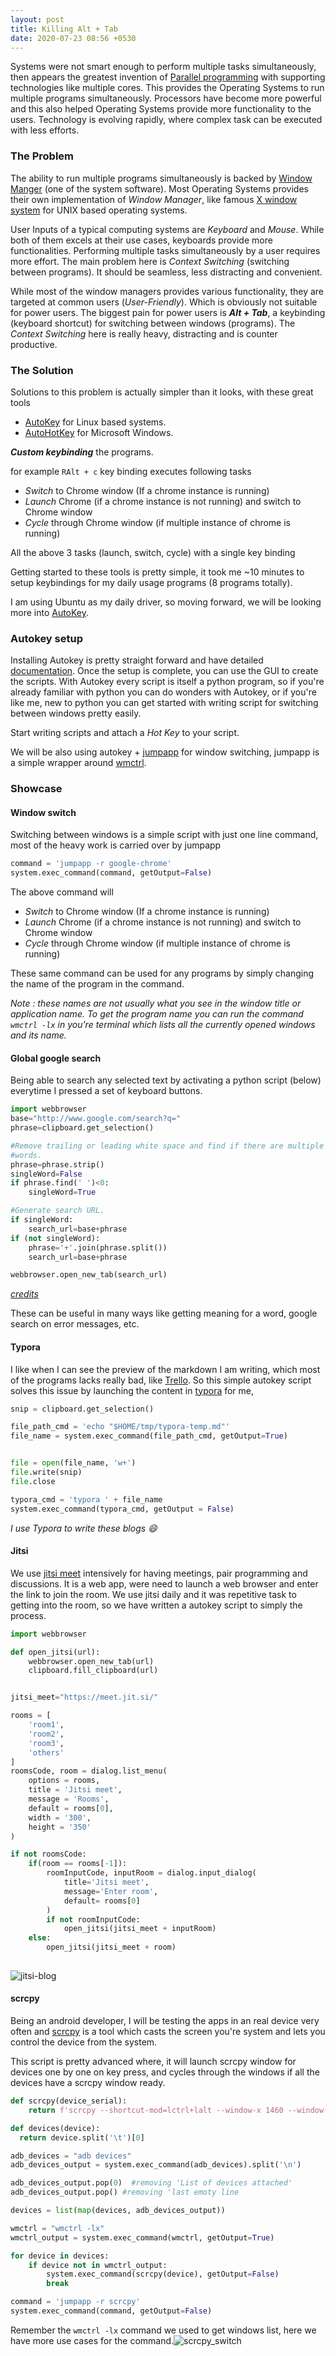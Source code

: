 ```yaml
---
layout: post
title: Killing Alt + Tab
date: 2020-07-23 08:56 +0530
---
```


Systems were not smart enough to perform multiple tasks simultaneously, then appears the greatest invention of [Parallel programming](https://en.wikipedia.org/wiki/Parallel_programming_model#:~:text=In%20computing%2C%20a%20parallel%20programming,and%20their%20composition%20in%20programs.) with supporting technologies like multiple cores. This  provides the Operating Systems to run multiple programs simultaneously.  Processors have become more powerful and this also helped Operating Systems provide more functionality to the users. Technology is evolving rapidly, where complex task can be executed with less efforts. 

### The Problem

The ability to run multiple programs simultaneously is backed by [Window Manger](https://en.wikipedia.org/wiki/Window_manager#:~:text=A%20window%20manager%20is%20system,help%20provide%20a%20desktop%20environment.) (one of the system software). Most Operating Systems provides their own implementation of *Window Manager*, like famous [X window system](https://en.wikipedia.org/wiki/X_Window_System) for UNIX based operating systems.

User Inputs of a typical computing systems are *Keyboard* and *Mouse*. While both of them excels at their use cases, keyboards provide more functionalities. Performing multiple tasks simultaneously by a user requires more effort. The main problem here is *Context Switching* (switching between programs). It should be seamless, less distracting and convenient.

While most of the window managers provides various functionality, they are targeted at common users (*User-Friendly*). Which is obviously not suitable for power users. The biggest pain for power users is ***Alt + Tab***, a keybinding (keyboard shortcut) for switching between windows (programs). The *Context Switching* here is really heavy, distracting and is counter productive.

### The Solution

Solutions to this problem is actually simpler than it looks, with these great tools

- [AutoKey](https://github.com/autokey/autokey) for Linux based systems.
- [AutoHotKey](https://github.com/AutoHotkey/AutoHotkey) for Microsoft Windows.

***Custom keybinding***  the programs.

for example `RAlt + c`  key binding executes following tasks

- *Switch* to Chrome window (If a chrome instance is running)
- *Launch* Chrome (if a chrome instance is not running) and switch to Chrome window
- *Cycle* through Chrome window (if multiple instance of chrome is running)

All the above 3 tasks (launch, switch, cycle) with a single key binding

Getting started to these tools is pretty simple, it took me ~10 minutes to setup keybindings for my daily usage programs (8 programs totally).

I am using Ubuntu as my daily driver, so moving forward, we will be looking more into [AutoKey](https://github.com/autokey/autokey).

### Autokey setup

Installing Autokey is pretty straight forward and have detailed [documentation](https://github.com/autokey/autokey/wiki/Installing#contents). Once the setup is complete, you can use the GUI to create the scripts. With Autokey every script is itself a python program, so if you're already familiar with python you can do wonders with Autokey, or if you're like me, new to python you can get started with writing script for switching between windows pretty easily.

Start writing scripts and attach a *Hot Key* to your script.

We will be also using autokey + [jumpapp](https://github.com/mkropat/jumpapp) for window switching, jumpapp is a simple wrapper around [wmctrl](http://tripie.sweb.cz/utils/wmctrl/).

### Showcase

#### Window switch

Switching between windows is a simple script with just one line command, most of the heavy work is carried over by jumpapp

```python
command = 'jumpapp -r google-chrome'
system.exec_command(command, getOutput=False)
```

The above command will

- *Switch* to Chrome window (If a chrome instance is running)
- *Launch* Chrome (if a chrome instance is not running) and switch to Chrome window
- *Cycle* through Chrome window (if multiple instance of chrome is running)

These same command can be used for any programs by simply changing the name of the program in the command. 

*Note : these names are not usually what you see in the window title or application name. To get the program name you can run the command `wmctrl -lx` in you're terminal which lists all the currently opened windows and its name.*

#### Global google search

Being able to search any selected text by activating a python script (below) everytime I pressed a set of keyboard buttons.

```python
import webbrowser
base="http://www.google.com/search?q="
phrase=clipboard.get_selection()

#Remove trailing or leading white space and find if there are multiple 
#words. 
phrase=phrase.strip()
singleWord=False
if phrase.find(' ')<0:
    singleWord=True

#Generate search URL. 
if singleWord:
    search_url=base+phrase
if (not singleWord):
    phrase='+'.join(phrase.split())
    search_url=base+phrase

webbrowser.open_new_tab(search_url)
```

*[credits](https://github.com/autokey/autokey/wiki/Scripting#googling-query-from-anywhere)*

These can be useful in many ways like getting meaning for a word, google search on error messages, etc.

#### Typora

I like when I can see the preview of the markdown I am writing, which most of the programs lacks really bad, like [Trello](https://trello.com/en). So this simple autokey script solves this issue by launching the content in [typora](https://typora.io/) for me,

```python
snip = clipboard.get_selection()

file_path_cmd = 'echo "$HOME/tmp/typora-temp.md"'
file_name = system.exec_command(file_path_cmd, getOutput=True)


file = open(file_name, 'w+')
file.write(snip)
file.close

typora_cmd = 'typora ' + file_name
system.exec_command(typora_cmd, getOutput = False)
```

*I use Typora to write these blogs :smile:*

#### Jitsi

We use [jitsi meet](https://jitsi.org/jitsi-meet/) intensively for having meetings, pair programming and discussions. It is a web app, were need to launch a web browser and enter the link to join the room. We use jitsi daily and it was repetitive task to getting into the room, so we have written a autokey script to simply the process.

```python
import webbrowser

def open_jitsi(url):
    webbrowser.open_new_tab(url)
    clipboard.fill_clipboard(url)


jitsi_meet="https://meet.jit.si/"

rooms = [
    'room1',
    'room2',
    'room3',
    'others'
]
roomsCode, room = dialog.list_menu(
    options = rooms,
    title = 'Jitsi meet',
    message = 'Rooms',
    default = rooms[0],
    width = '300',
    height = '350'
)

if not roomsCode:
    if(room == rooms[-1]):
        roomInputCode, inputRoom = dialog.input_dialog(
            title='Jitsi meet',
	        message='Enter room', 
	        default= rooms[0]
        )
        if not roomInputCode:
            open_jitsi(jitsi_meet + inputRoom)
    else:
        open_jitsi(jitsi_meet + room)
    
```

![jitsi-blog](/assets/img/posts/jitsi-blog.gif)

#### scrcpy

Being an android developer, I will be testing the apps in an real device very often and [scrcpy](https://github.com/Genymobile/scrcpy)  is a tool which casts the screen you're system and lets you control the device from the system.

This script is pretty advanced where, it will launch scrcpy window for devices one by one on key press, and cycles through the windows if all the devices have a scrcpy window ready.

```python
def scrcpy(device_serial):
    return f'scrcpy --shortcut-mod=lctrl+lalt --window-x 1460 --window-y 150 --window-width 365 --window-height 730 --window-title scrcpy-{device_serial} -Sw --always-on-top -s {device_serial}'

def devices(device):
  return device.split('\t')[0]

adb_devices = "adb devices"  
adb_devices_output = system.exec_command(adb_devices).split('\n') 

adb_devices_output.pop(0)  #removing 'List of devices attached'
adb_devices_output.pop() #removing 'last emoty line

devices = list(map(devices, adb_devices_output))

wmctrl = "wmctrl -lx"
wmctrl_output = system.exec_command(wmctrl, getOutput=True)

for device in devices:
    if device not in wmctrl_output:
        system.exec_command(scrcpy(device), getOutput=False)
        break

command = 'jumpapp -r scrcpy' 
system.exec_command(command, getOutput=False)
```

Remember the `wmctrl -lx` command we used to get windows list, here we have more use cases for the command.![scrcpy_switch](/assets/img/posts/scrcpy_switch.gif)